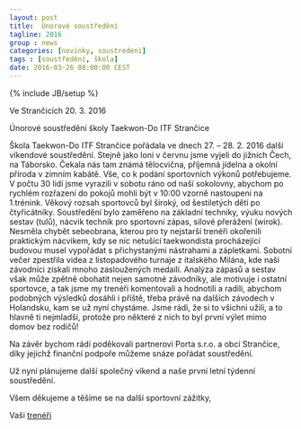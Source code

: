 ```yaml
---
layout: post
title:  Únorové soustředění
tagline: 2016
group : news
categories: [novinky, soustredeni]
tags : [soustředění, škola]
date: 2016-03-26 08:00:00 CEST
---
```

{% include JB/setup %}

Ve Strančicích 20. 3. 2016

Únorové soustředění školy Taekwon-Do ITF Strančice

Škola Taekwon-Do ITF Strančice pořádala ve dnech 27. – 28. 2. 2016 další víkendové soustředění.
Stejně jako loni v červnu jsme vyjeli do jižních Čech, na Táborsko. Čekala nás tam známá tělocvična, příjemná jídelna a okolní příroda v zimním kabátě. Vše, co k podání sportovních výkonů potřebujeme. V počtu 30 lidí jsme vyrazili v sobotu ráno od naší sokolovny, abychom po rychlém rozřazení do pokojů mohli být v 10:00 vzorně nastoupeni na 1.trénink. Věkový rozsah sportovců byl široký, od šestiletých dětí po čtyřicátníky. Soustředění bylo zaměřeno na základní techniky, výuku nových sestav (tulů), nácvik technik pro sportovní zápas, silové přerážení (wirok). Nesměla chybět sebeobrana, kterou pro ty nejstarší trenéři okořenili praktickým nácvikem, kdy se nic netušící taekwondista procházející budovou musel vypořádat s přichystanými nástrahami a zápletkami. 
Sobotní večer zpestřila videa z listopadového turnaje z italského Milána, kde naši závodníci získali mnoho zasloužených medailí. Analýza zápasů a sestav však může zpětně obohatit nejen samotné závodníky, ale motivuje i ostatní sportovce, a tak jsme my trenéři komentovali a hodnotili a radili, abychom podobných výsledků dosáhli i příště, třeba právě na dalších závodech v Holandsku, kam se už nyní chystáme.
Jsme rádi, že si to všichni užili, a to hlavně ti nejmladší, protože pro některé z nich to byl první výlet mimo domov bez rodičů!

Na závěr bychom rádi poděkovali partnerovi Porta s.r.o. a obci Strančice, díky jejichž finanční podpoře můžeme snáze pořádat soustředění.

Už nyní plánujeme další společný víkend a naše první letní týdenní soustředění.

Všem děkujeme a těšíme se na další sportovní zážitky,

Vaši [trenéři](/treneri)
